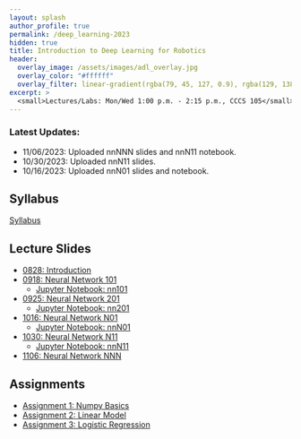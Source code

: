 ```yaml
---
layout: splash
author_profile: true
permalink: /deep_learning-2023
hidden: true
title: Introduction to Deep Learning for Robotics
header:
  overlay_image: /assets/images/adl_overlay.jpg
  overlay_color: "#ffffff"
  overlay_filter: linear-gradient(rgba(79, 45, 127, 0.9), rgba(129, 138, 143, 0.5))
excerpt: >
  <small>Lectures/Labs: Mon/Wed 1:00 p.m. - 2:15 p.m., CCCS 105</small>
---
```

### Latest Updates: 
- 11/06/2023: Uploaded nnNNN slides and nnN11 notebook. 
- 10/30/2023: Uploaded nnN11 slides. 
- 10/16/2023: Uploaded nnN01 slides and notebook.

## Syllabus
[Syllabus](/_docs/deep_learning-2023/syllabus.pdf)

## Lecture Slides
- [0828: Introduction](/_docs/deep_learning-2023/0828/intro.pdf)
- [0918: Neural Network 101](/_docs/deep_learning-2023/0918/nn101.pdf)
    - [Jupyter Notebook: nn101](/_docs/deep_learning-2023/0918/nn101_ipynb.zip)
- [0925: Neural Network 201](/_docs/deep_learning-2023/0925/nn201.pdf)
    - [Jupyter Notebook: nn201](/_docs/deep_learning-2023/0925/nn201.zip)
- [1016: Neural Network N01](/_docs/deep_learning-2023/1016/nnN01.pdf)
    - [Jupyter Notebook: nnN01](/_docs/deep_learning-2023/1016/nnN01.zip)
- [1030: Neural Network N11](/_docs/deep_learning-2023/1030/nnN11.pdf)
    - [Jupyter Notebook: nnN11](/_docs/deep_learning-2023/1030/nn_n11.ipynb)
- [1106: Neural Network NNN](/_docs/deep_learning-2023/1106/nnNNN.pdf)

## Assignments
- [Assignment 1: Numpy Basics](https://classroom.github.com/a/ZHpTNrDe)
- [Assignment 2: Linear Model](https://classroom.github.com/a/J9GnTCNI)
- [Assignment 3: Logistic Regression](https://classroom.github.com/a/yrK6yOMu)

